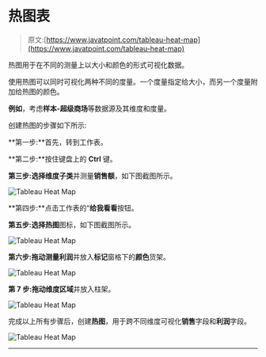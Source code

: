 # 热图表

> 原文:[https://www.javatpoint.com/tableau-heat-map](https://www.javatpoint.com/tableau-heat-map)

热图用于在不同的测量上以大小和颜色的形式可视化数据。

使用热图可以同时可视化两种不同的度量。一个度量指定给大小，而另一个度量附加给热图的颜色。

**例如**，考虑**样本-超级商场**等数据源及其维度和度量。

创建热图的步骤如下所示:

**第一步:**首先，转到工作表。

**第二步:**按住键盘上的 **Ctrl** 键。

**第三步:**选择维度**子类**并测量**销售额**，如下图截图所示。

![Tableau Heat Map](../Images/915e147cfc2d965bcf13b08e9ef1c55e.png)

**第四步:**点击工作表的“**给我看看**按钮。

**第五步:**选择**热图**图标，如下图截图所示。

![Tableau Heat Map](../Images/614f52eaf2953671a10b9a3bc1d04fd8.png)

**第六步:**拖动测量**利润**并放入**标记**窗格下的**颜色**货架。

![Tableau Heat Map](../Images/9175d3fb1347ccc7c803ef662cee6d28.png)

**第 7 步:**拖动维度**区域**并放入柱架。

![Tableau Heat Map](../Images/b06010781f126ff2d0988a8c1ceefb88.png)

完成以上所有步骤后，创建**热图**，用于跨不同维度可视化**销售**字段和**利润**字段。

![Tableau Heat Map](../Images/5038831f9fc013f1a304e4bfe4724a9c.png)

* * *